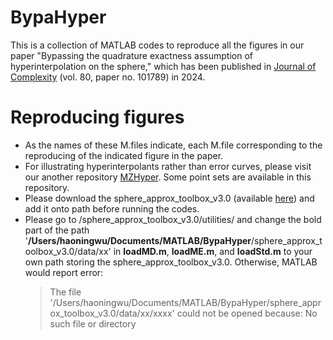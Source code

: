 # BypaHyper
This is a collection of MATLAB codes to reproduce all the figures in our paper "Bypassing the quadrature exactness assumption of hyperinterpolation on the sphere," which has been published in [Journal of Complexity]([https://arxiv.org/abs/2202.13691](https://www.sciencedirect.com/science/article/pii/S0885064X23000584)) (vol. 80, paper no. 101789) in 2024.

# Reproducing figures
* As the names of these M.files indicate, each M.file corresponding to the reproducing of the indicated figure in the paper.
* For illustrating hyperinterpolants rather than error curves, please visit our another repository [MZHyper](https://github.com/HaoNingWu/MZHyper/). Some point sets are available in this repository.  
* Please download the sphere_approx_toolbox_v3.0 (available [here](https://1drv.ms/u/s!AmzdJkQhNBOrhlhZ7TNzdUYOb7X1?e=rfGNGn)) and add it onto path before running the codes.
* Please go to /sphere_approx_toolbox_v3.0/utilities/ and change the bold part of the path '**/Users/haoningwu/Documents/MATLAB/BypaHyper**/sphere_approx_toolbox_v3.0/data/xx' in **loadMD.m**, **loadME.m**, and **loadStd.m** to your own path storing the sphere_approx_toolbox_v3.0. Otherwise, MATLAB would report error:
  >The file '/Users/haoningwu/Documents/MATLAB/BypaHyper/sphere_approx_toolbox_v3.0/data/xx/xxxx' could not be opened because: No such file or
directory
